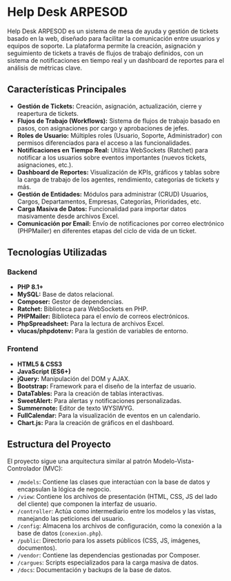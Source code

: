 # Help Desk ARPESOD

Help Desk ARPESOD es un sistema de mesa de ayuda y gestión de tickets basado en la web, diseñado para facilitar la comunicación entre usuarios y equipos de soporte. La plataforma permite la creación, asignación y seguimiento de tickets a través de flujos de trabajo definidos, con un sistema de notificaciones en tiempo real y un dashboard de reportes para el análisis de métricas clave.

## Características Principales

-   **Gestión de Tickets:** Creación, asignación, actualización, cierre y reapertura de tickets.
-   **Flujos de Trabajo (Workflows):** Sistema de flujos de trabajo basado en pasos, con asignaciones por cargo y aprobaciones de jefes.
-   **Roles de Usuario:** Múltiples roles (Usuario, Soporte, Administrador) con permisos diferenciados para el acceso a las funcionalidades.
-   **Notificaciones en Tiempo Real:** Utiliza WebSockets (Ratchet) para notificar a los usuarios sobre eventos importantes (nuevos tickets, asignaciones, etc.).
-   **Dashboard de Reportes:** Visualización de KPIs, gráficos y tablas sobre la carga de trabajo de los agentes, rendimiento, categorías de tickets y más.
-   **Gestión de Entidades:** Módulos para administrar (CRUD) Usuarios, Cargos, Departamentos, Empresas, Categorías, Prioridades, etc.
-   **Carga Masiva de Datos:** Funcionalidad para importar datos masivamente desde archivos Excel.
-   **Comunicación por Email:** Envío de notificaciones por correo electrónico (PHPMailer) en diferentes etapas del ciclo de vida de un ticket.

## Tecnologías Utilizadas

### Backend
-   **PHP 8.1+**
-   **MySQL:** Base de datos relacional.
-   **Composer:** Gestor de dependencias.
-   **Ratchet:** Biblioteca para WebSockets en PHP.
-   **PHPMailer:** Biblioteca para el envío de correos electrónicos.
-   **PhpSpreadsheet:** Para la lectura de archivos Excel.
-   **vlucas/phpdotenv:** Para la gestión de variables de entorno.

### Frontend
-   **HTML5 & CSS3**
-   **JavaScript (ES6+)**
-   **jQuery:** Manipulación del DOM y AJAX.
-   **Bootstrap:** Framework para el diseño de la interfaz de usuario.
-   **DataTables:** Para la creación de tablas interactivas.
-   **SweetAlert:** Para alertas y notificaciones personalizadas.
-   **Summernote:** Editor de texto WYSIWYG.
-   **FullCalendar:** Para la visualización de eventos en un calendario.
-   **Chart.js:** Para la creación de gráficos en el dashboard.

## Estructura del Proyecto

El proyecto sigue una arquitectura similar al patrón Modelo-Vista-Controlador (MVC):

-   `/models`: Contiene las clases que interactúan con la base de datos y encapsulan la lógica de negocio.
-   `/view`: Contiene los archivos de presentación (HTML, CSS, JS del lado del cliente) que componen la interfaz de usuario.
-   `/controller`: Actúa como intermediario entre los modelos y las vistas, manejando las peticiones del usuario.
-   `/config`: Almacena los archivos de configuración, como la conexión a la base de datos (`conexion.php`).
-   `/public`: Directorio para los assets públicos (CSS, JS, imágenes, documentos).
-   `/vendor`: Contiene las dependencias gestionadas por Composer.
-   `/cargues`: Scripts especializados para la carga masiva de datos.
-   `/docs`: Documentación y backups de la base de datos.
